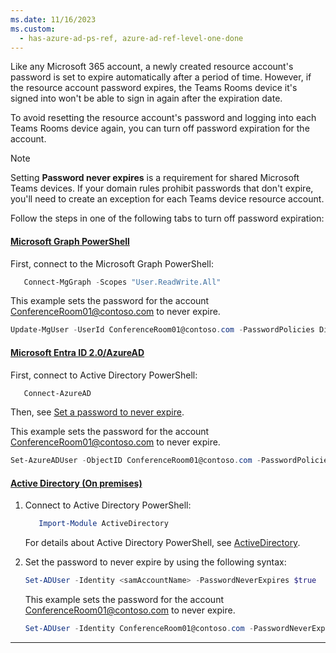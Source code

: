 ```yaml
---
ms.date: 11/16/2023
ms.custom:
  - has-azure-ad-ps-ref, azure-ad-ref-level-one-done
---
```


Like any Microsoft 365 account, a newly created resource account's password is set to expire automatically after a period of time. However, if the resource account password expires, the Teams Rooms device it's signed into won't be able to sign in again after the expiration date. 

To avoid resetting the resource account's password and logging into each Teams Rooms device again, you can turn off password expiration for the account.
  
> [!NOTE]
> Setting **Password never expires** is a requirement for shared Microsoft Teams devices. If your domain rules prohibit passwords that don't expire, you'll need to create an exception for each Teams device resource account.

Follow the steps in one of the following tabs to turn off password expiration:

#### [**Microsoft Graph PowerShell**](#tab/graph-powershell-password/)

First, connect to the Microsoft Graph PowerShell:

```PowerShell
   Connect-MgGraph -Scopes "User.ReadWrite.All"
```

This example sets the password for the account ConferenceRoom01@contoso.com to never expire.

```PowerShell
Update-MgUser -UserId ConferenceRoom01@contoso.com -PasswordPolicies DisablePasswordExpiration -PassThru
```

#### [**Microsoft Entra ID 2.0/AzureAD**](#tab/azure-active-directory2-password/)

First, connect to Active Directory PowerShell:

```PowerShell
   Connect-AzureAD
```

Then, see [Set a password to never expire](/microsoft-365/admin/add-users/set-password-to-never-expire#set-a-password-to-never-expire).

This example sets the password for the account ConferenceRoom01@contoso.com to never expire.

```PowerShell
Set-AzureADUser -ObjectID ConferenceRoom01@contoso.com -PasswordPolicies DisablePasswordExpiration
```


#### [**Active Directory (On premises)**](#tab/active-directory1-password/)

1. Connect to Active Directory PowerShell:

    ```PowerShell
       Import-Module ActiveDirectory
    ```
    
    For details about Active Directory PowerShell, see [ActiveDirectory](/powershell/module/activedirectory).

2. Set the password to never expire by using the following syntax:

    ```PowerShell
    Set-ADUser -Identity <samAccountName> -PasswordNeverExpires $true
    ```

    This example sets the password for the account ConferenceRoom01@contoso.com to never expire.

    ```PowerShell
    Set-ADUser -Identity ConferenceRoom01@contoso.com -PasswordNeverExpires $true
    ```



---

